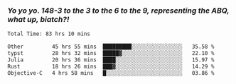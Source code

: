 ### ***Yo yo yo. 148-3 to the 3 to the 6 to the 9, representing the ABQ, what up, biatch?!***

<!--START_SECTION:waka-->

```txt
Total Time: 83 hrs 10 mins

Other         45 hrs 55 mins  █████████░░░░░░░░░░░░░░░░   35.58 %
typst         28 hrs 32 mins  █████▓░░░░░░░░░░░░░░░░░░░   22.10 %
Julia         20 hrs 36 mins  ████░░░░░░░░░░░░░░░░░░░░░   15.97 %
Rust          18 hrs 26 mins  ███▓░░░░░░░░░░░░░░░░░░░░░   14.29 %
Objective-C   4 hrs 58 mins   █░░░░░░░░░░░░░░░░░░░░░░░░   03.86 %
```

<!--END_SECTION:waka-->

<!--
**AJMC2002/AJMC2002** is a ✨ _special_ ✨ repository because its `README.md` (this file) appears on your GitHub profile.

Here are some ideas to get you started:

- 🔭 I’m currently working on ...
- 🌱 I’m currently learning ...
- 👯 I’m looking to collaborate on ...
- 🤔 I’m looking for help with ...
- 💬 Ask me about ...
- 📫 How to reach me: ...
- 😄 Pronouns: ...
- ⚡ Fun fact: ...
-->
